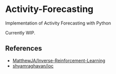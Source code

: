 # Activity-Forecasting
Implementation of Activity Forecasting with Python

Currently WIP.

## References
* [MatthewJA/Inverse-Reinforcement-Learning](https://github.com/MatthewJA/Inverse-Reinforcement-Learning)
* [shyamraghavan/ioc](https://github.com/shyamraghavan/ioc)


